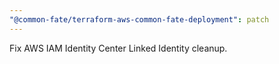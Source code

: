 ```yaml
---
"@common-fate/terraform-aws-common-fate-deployment": patch
---
```


Fix AWS IAM Identity Center Linked Identity cleanup.
